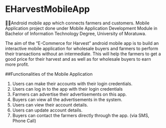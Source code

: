 # EHarvestMobileApp
🌵🌿Android mobile app which connects farmers and customers. Mobile Application project done under Mobile Application Development Module in Bachelor of Information Technology Degree, University of Moratuwa.


The aim of the “E-Commerce for Harvest” android mobile app is to build an interactive mobile application for wholesale buyers and farmers to perform their transactions without an intermediate. This will help the farmers to get a good price for their harvest and as well as for wholesale buyers to earn more profit.

##Functionalities of the Mobile Application

1. Users can make their accounts with their login credentials.
2. Users can log in to the app with their login credentials
3. Farmers can advertise their advertisements on this app.
4. Buyers can view all the advertisements in the system.
5. Users can view their account details.
6. Users can update account details.
7. Buyers can contact the farmers directly through the app. (via SMS, Phone Call)
